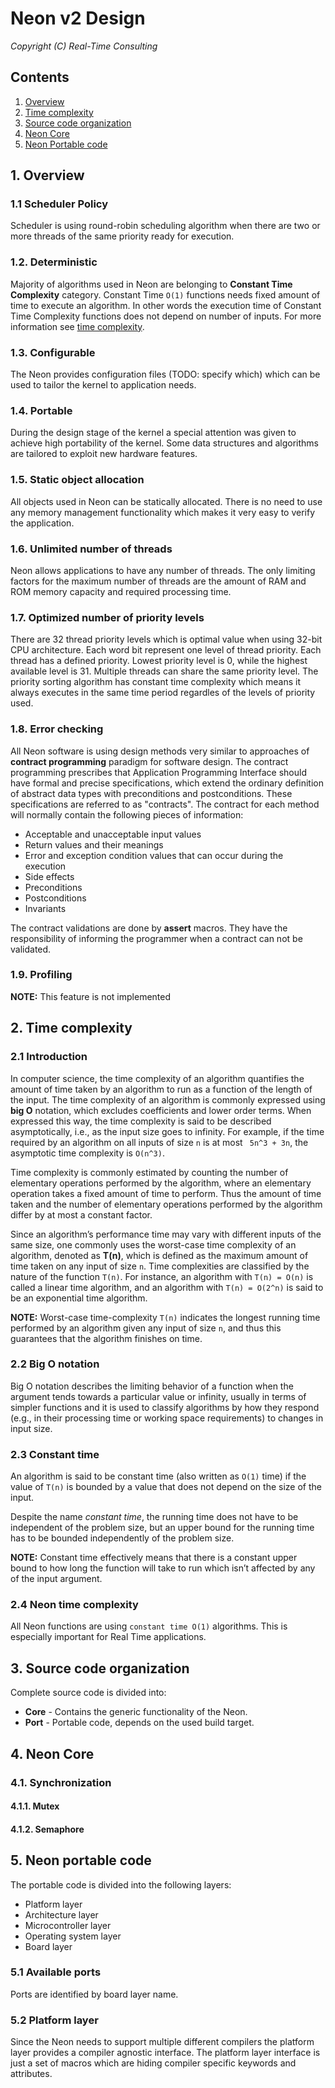 # Neon v2 Design
*Copyright (C) Real-Time Consulting*

## Contents
1. [Overview](#1-overview)
2. [Time complexity](#2-time-complexity)
3. [Source code organization](#3-source-code-organization)
4. [Neon Core](#4-neon-core)
5. [Neon Portable code](#5-neon-portable-code)

## 1. Overview
### 1.1 Scheduler Policy
Scheduler is using round-robin scheduling algorithm when there are two or more
threads of the same priority ready for execution.

### 1.2. Deterministic
Majority of algorithms used in Neon are belonging to **Constant Time
Complexity** category. Constant Time `O(1)` functions needs fixed amount of
time to execute an algorithm. In other words the execution time of Constant
Time Complexity functions does not depend on number of inputs. For more
information see [time complexity](#2-time-complexity).

### 1.3. Configurable
The Neon provides configuration files (TODO: specify which) which can be
used to tailor the kernel to application needs.

### 1.4. Portable
During the design stage of the kernel a special attention was given to achieve
high portability of the kernel. Some data structures and algorithms are
tailored to exploit new hardware features.

### 1.5. Static object allocation
All objects used in Neon can be statically allocated. There is no need to
use any memory management functionality which makes it very easy to verify the
application.

### 1.6. Unlimited number of threads
Neon allows applications to have any number of threads. The only limiting
factors for the maximum number of threads are the amount of RAM and ROM memory
capacity and required processing time.

### 1.7. Optimized number of priority levels
There are 32 thread priority levels which is optimal value when using 32-bit
CPU architecture. Each word bit represent one level of thread priority. Each
thread has a defined priority. Lowest priority level is 0, while the highest
available level is 31. Multiple threads can share the same priority level. The
priority sorting algorithm has constant time complexity which means it always
executes in the same time period regardles of the levels of priority used.

### 1.8. Error checking
All Neon software is using design methods very similar to approaches of
**contract programming** paradigm for software design. The contract
programming prescribes that Application Programming Interface should have
formal and precise specifications, which extend the ordinary definition of
abstract data types with preconditions and postconditions. These specifications
are referred to as "contracts". The contract for each method will normally
contain the following pieces of information:

- Acceptable and unacceptable input values
- Return values and their meanings
- Error and exception condition values that can occur during the execution
- Side effects
- Preconditions
- Postconditions
- Invariants

The contract validations are done by **assert** macros. They have the
responsibility of informing the programmer when a contract can not be
validated.

### 1.9. Profiling
**NOTE:** This feature is not implemented

## 2. Time complexity
### 2.1 Introduction
In computer science, the time complexity of an algorithm quantifies the amount
of time taken by an algorithm to run as a function of the length of the input.
The time complexity of an algorithm is commonly expressed using **big O**
notation, which excludes coefficients and lower order terms. When expressed
this way, the time complexity is said to be described asymptotically, i.e., as
the input size goes to infinity. For example, if the time required by an
algorithm on all inputs of size `n` is at most ` 5n^3 + 3n`, the asymptotic
time complexity is `O(n^3)`.

Time complexity is commonly estimated by counting the number of elementary
operations performed by the algorithm, where an elementary operation takes a
fixed amount of time to perform. Thus the amount of time taken and the number
of elementary operations performed by the algorithm differ by at most a
constant factor.

Since an algorithm’s performance time may vary with different inputs of the
same size, one commonly uses the worst-case time complexity of an algorithm,
denoted as **T(n)**, which is defined as the maximum amount of time taken on
any input of size `n`. Time complexities are classified by the nature of the
function `T(n)`. For instance, an algorithm with `T(n) = O(n)` is called a
linear time algorithm, and an algorithm with `T(n) = O(2^n)` is said to be an
exponential time algorithm.

**NOTE:**
Worst-case time-complexity `T(n)` indicates the longest running time performed 
by an algorithm given any input of size `n`, and thus this guarantees that the
algorithm finishes on time.

### 2.2 Big O notation
Big O notation describes the limiting behavior of a function when the argument
tends towards a particular value or infinity, usually in terms of simpler
functions and it is used to classify algorithms by how they respond (e.g., in
their processing time or working space requirements) to changes in input size.

### 2.3 Constant time
An algorithm is said to be constant time (also written as `O(1)` time) if the
value of `T(n)` is bounded by a value that does not depend on the size of the
input.

Despite the name *constant time*, the running time does not have to be
independent of the problem size, but an upper bound for the running time has to
be bounded independently of the problem size.

**NOTE:**
Constant time effectively means that there is a constant upper bound to how
long the function will take to run which isn’t affected by any of the input
argument.

### 2.4 Neon time complexity
All Neon functions are using `constant time O(1)` algorithms. This is
especially important for Real Time applications.

## 3. Source code organization
Complete source code is divided into:
- **Core** - Contains the generic functionality of the Neon.
- **Port** - Portable code, depends on the used build target.

## 4. Neon Core
### 4.1. Synchronization
#### 4.1.1. Mutex
#### 4.1.2. Semaphore

## 5. Neon portable code

The portable code is divided into the following layers:
* Platform layer
* Architecture layer
* Microcontroller layer
* Operating system layer
* Board layer

### 5.1 Available ports

Ports are identified by board layer name.

### 5.2 Platform layer

Since the Neon needs to support multiple different compilers the platform layer
provides a compiler agnostic interface. The platform layer interface is just a
set of macros which are hiding compiler specific keywords and attributes.
